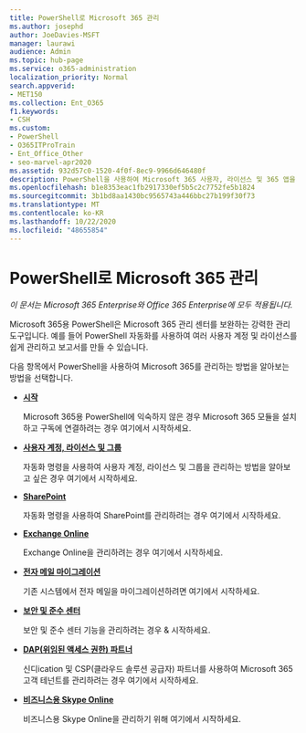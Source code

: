 ```yaml
---
title: PowerShell로 Microsoft 365 관리
ms.author: josephd
author: JoeDavies-MSFT
manager: laurawi
audience: Admin
ms.topic: hub-page
ms.service: o365-administration
localization_priority: Normal
search.appverid:
- MET150
ms.collection: Ent_O365
f1.keywords:
- CSH
ms.custom:
- PowerShell
- O365ITProTrain
- Ent_Office_Other
- seo-marvel-apr2020
ms.assetid: 932d57c0-1520-4f0f-8ec9-9966d646480f
description: PowerShell을 사용하여 Microsoft 365 사용자, 라이선스 및 365 앱을 관리하는 방법을 학습합니다.
ms.openlocfilehash: b1e8353eac1fb2917330ef5b5c2c7752fe5b1824
ms.sourcegitcommit: 3b1bd8aa1430bc9565743a446bbc27b199f30f73
ms.translationtype: MT
ms.contentlocale: ko-KR
ms.lasthandoff: 10/22/2020
ms.locfileid: "48655854"
---
```

# <a name="manage-microsoft-365-with-powershell"></a>PowerShell로 Microsoft 365 관리

*이 문서는 Microsoft 365 Enterprise와 Office 365 Enterprise에 모두 적용됩니다.*

Microsoft 365용 PowerShell은 Microsoft 365 관리 센터를 보완하는 강력한 관리 도구입니다. 예를 들어 PowerShell 자동화를 사용하여 여러 사용자 계정 및 라이선스를 쉽게 관리하고 보고서를 만들 수 있습니다.

다음 항목에서 PowerShell을 사용하여 Microsoft 365를 관리하는 방법을 알아보는 방법을 선택합니다.
  
- [**시작**](getting-started-with-microsoft-365-powershell.md)

    Microsoft 365용 PowerShell에 익숙하지 않은 경우 Microsoft 365 모듈을 설치하고 구독에 연결하려는 경우 여기에서 시작하세요.

- [**사용자 계정, 라이선스 및 그룹**](manage-user-accounts-and-licenses-with-microsoft-365-powershell.md)

    자동화 명령을 사용하여 사용자 계정, 라이선스 및 그룹을 관리하는 방법을 알아보고 싶은 경우 여기에서 시작하세요.

- [**SharePoint**](manage-sharepoint-online-with-microsoft-365-powershell.md)

    자동화 명령을 사용하여 SharePoint를 관리하려는 경우 여기에서 시작하세요.

- [**Exchange Online**](https://docs.microsoft.com/powershell/exchange/exchange-online-powershell)

    Exchange Online을 관리하려는 경우 여기에서 시작하세요.

- [**전자 메일 마이그레이션**](use-powershell-for-email-migration-to-microsoft-365.md)

    기존 시스템에서 전자 메일을 마이그레이션하려면 여기에서 시작하세요.

- [**보안 및 준수 센터**](https://docs.microsoft.com/powershell/exchange/scc-powershell)

    보안 및 준수 센터 기능을 관리하려는 경우 & 시작하세요.

- [**DAP(위임된 액세스 권한) 파트너**](manage-microsoft-365-with-windows-powershell-for-delegated-access-permissions-dap-p.md)

    신디ication 및 CSP(클라우드 솔루션 공급자) 파트너를 사용하여 Microsoft 365 고객 테넌트를 관리하려는 경우 여기에서 시작하세요.

- [**비즈니스용 Skype Online**](manage-skype-for-business-online-with-microsoft-365-powershell.md)

    비즈니스용 Skype Online을 관리하기 위해 여기에서 시작하세요.
